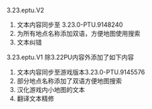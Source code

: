 3.23.eptu.V2
1. 文本内容同步至 3.23.0-PTU.9148240
2. 为所有地点名称添加双语，方便地图使用搜索
3. 文本纠错

3.23.eptu.V1
除3.22PU内容外添加了如下内容

1. 文本内容同步至游戏版本3.23.0-PTU.9145576
2. 部分地点名称添加了双语方便地图搜索
3. 汉化游戏内小地图的文本
4. 翻译文本精修
